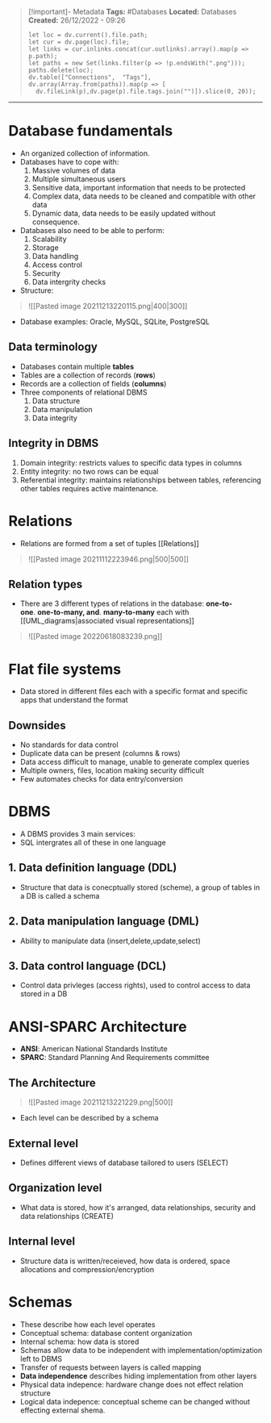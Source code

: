 > [!important]- Metadata
> **Tags:** #Databases 
> **Located:** Databases
> **Created:** 26/12/2022 - 09:26
> ```dataviewjs
>let loc = dv.current().file.path;
>let cur = dv.page(loc).file;
>let links = cur.inlinks.concat(cur.outlinks).array().map(p => p.path);
>let paths = new Set(links.filter(p => !p.endsWith(".png")));
>paths.delete(loc);
>dv.table(["Connections",  "Tags"], dv.array(Array.from(paths)).map(p => [
>   dv.fileLink(p),dv.page(p).file.tags.join("")]).slice(0, 20));
> ```

___
# Database fundamentals

- An organized collection of information.
- Databases have to cope with:
  1. Massive volumes of data
  2. Multiple simultaneous users
  3. Sensitive data, important information that needs to be protected
  4. Complex data, data needs to be cleaned and compatible with other data
  5. Dynamic data, data needs to be easily updated without consequence.
- Databases also need to be able to perform:
  1. Scalability
  2. Storage
  3. Data handling
  4. Access control
  5. Security
  6. Data intergrity checks
- Structure:

> ![[Pasted image 20211213220115.png|400|300]]

- Database examples: Oracle, MySQL, SQLite, PostgreSQL
## Data terminology
- Databases contain multiple **tables**
- Tables are a collection of  records (**rows**)
- Records are a collection of fields (**columns**)
- Three components of relational DBMS
    1. Data structure
    2. Data manipulation
    3. Data integrity
## Integrity in DBMS
1. Domain integrity: restricts values to specific data types in columns
2. Entity integrity: no two rows can be equal
3. Referential integrity: maintains relationships between tables, referencing other tables requires active maintenance.
# Relations
- Relations are formed from a set of tuples [[Relations]]

> ![[Pasted image 20211112223946.png|500|500]]
## Relation types
- There are 3 different types of relations in the database: **one-to-one**. **one-to-many, and**. **many-to-many** each with  [[UML_diagrams|associated visual representations]]

> ![[Pasted image 20220618083239.png]]
# Flat file systems
- Data stored in different files each with a specific format and specific apps that understand the format
## Downsides
- No standards for data control
- Duplicate data can be present (columns & rows)
- Data access difficult to manage, unable to generate complex queries
- Multiple owners, files, location making security difficult
- Few automates checks for data entry/conversion
# DBMS
- A DBMS provides 3 main services:
- SQL intergrates all of these in one language
## 1. Data definition language (DDL)
- Structure that data is conecptually stored (scheme), a group of tables in a DB is called a schema
## 2. Data manipulation language (DML)
- Ability to manipulate data (insert,delete,update,select)
## 3. Data control language (DCL)
- Control data privleges (access rights), used to control access to data stored in a DB
# ANSI-SPARC Architecture
- **ANSI**: American National Standards Institute
- **SPARC**: Standard Planning And Requirements committee
## The Architecture
> ![[Pasted image 20211213221229.png|500]]

- Each level can be described by a schema
## External level
- Defines different views of database tailored to users (SELECT)
## Organization level
- What data is stored, how it's arranged, data relationships, security and data relationships (CREATE)
## Internal level
- Structure data is written/receieved, how data is ordered, space allocations and compression/encryption
# Schemas
- These describe how each level operates
- Conceptual schema: database content organization
- Internal schema: how data is stored
- Schemas allow data to be independent with implementation/optimization left to DBMS
- Transfer of requests between layers is called mapping
- **Data independence** describes hiding implementation from other layers
- Physical data indepence: hardware change does not effect relation structure
- Logical data indepence: conceptual scheme can be changed without effecting external shema.
